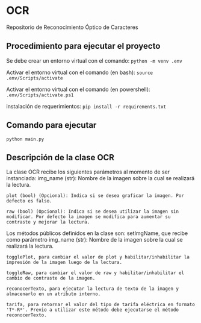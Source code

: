 # OCR
Repositorio de Reconocimiento Óptico de Caracteres

## Procedimiento para ejecutar el proyecto
Se debe crear un entorno virtual con el comando:
`python -m venv .env`

Activar el entorno virtual con el comando (en bash):
`source .env/Scripts/activate`

Activar el entorno virtual con el comando (en powershell):
`.env/Scripts/activate.ps1`


instalación de requerimientos:
`pip install -r requirements.txt`

## Comando para ejecutar

`python main.py`

## Descripción de la clase OCR

La clase OCR recibe los siguientes parámetros al momento de ser instanciada:
    img_name (str): Nombre de la imagen sobre la cual se realizará la lectura.

    plot (bool) (Opcional): Indica si se desea graficar la imagen. Por defecto es falso.

    raw (bool) (Opcional): Indica si se desea utilizar la imagen sin modificar. Por defecto la imagen se modifica para aumentar su contraste y mejorar la lectura.
Los métodos públicos definidos en la clase son:
    setImgName, que recibe como parámetro img_name (str): Nombre de la imagen sobre la cual se realizará la lectura.
    
    togglePlot, para cambiar el valor de plot y habilitar/inhabilitar la impresión de la imagen luego de la lectura.
    
    toggleRaw, para cambiar el valor de raw y habilitar/inhabilitar el cambio de contraste de la imagen.

    reconocerTexto, para ejecutar la lectura de texto de la imagen y almacenarlo en un atributo interno.

    tarifa, para retornar el valor del tipo de tarifa eléctrica en formato 'T*-R*'. Previo a utilizar este método debe ejecutarse el método reconocerTexto.
